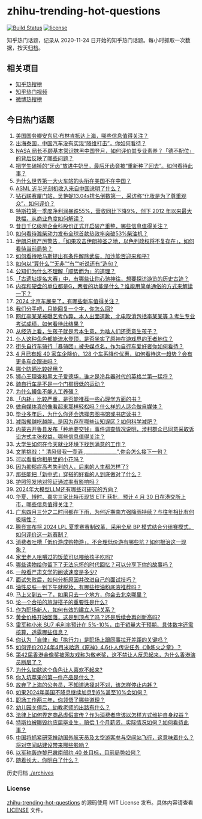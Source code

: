 # zhihu-trending-hot-questions

[![Build Status](https://github.com/justjavac/zhihu-trending-hot-questions/workflows/ci/badge.svg?branch=master)](https://github.com/justjavac/zhihu-trending-hot-questions/actions)
[![license](https://img.shields.io/github/license/justjavac/zhihu-trending-hot-questions)](https://github.com/justjavac/zhihu-trending-hot-questions/blob/master/LICENSE)

知乎热门话题，记录从 2020-11-24
日开始的知乎热门话题。每小时抓取一次数据，按天[归档](./archives)。

## 相关项目

- [知乎热搜榜](https://github.com/justjavac/zhihu-trending-top-search)
- [知乎热门视频](https://github.com/justjavac/zhihu-trending-hot-video)
- [微博热搜榜](https://github.com/justjavac/weibo-trending-hot-search)

## 今日热门话题

<!-- BEGIN -->
<!-- 最后更新时间 Thu Apr 25 2024 04:19:06 GMT+0800 (China Standard Time) -->

1. [美国国务卿安东尼·布林肯抵达上海，哪些信息值得关注？](https://www.zhihu.com/question/653972775)
1. [出海泰国，中国汽车没有实现“降维打击”，你如何看待？](https://www.zhihu.com/question/653659951)
1. [NASA 局长不顾基本常识抹黑中国登月，如何评价其专业素养？「德不配位」的背后反映了哪些问题？](https://www.zhihu.com/question/653971173)
1. [把学生磕掉的“牙齿”放进牛奶里，最后牙齿竟被“重新种了回去”。如何看待此事？](https://www.zhihu.com/question/653875215)
1. [为什么世界第一大火车站的头衔在美国不在中国？](https://www.zhihu.com/question/653718794)
1. [ASML 近半光刻机收入来自中国说明了什么？](https://www.zhihu.com/question/653343820)
1. [钻石联赛厦门站，吴艳妮13.04s排名倒数第一，采访称“化妆是为了尊重观众”，如何评价？](https://www.zhihu.com/question/653699939)
1. [特斯拉第一季度净利润暴跌55%，营收同比下降9%，创下 2012 年以来最大跌幅，从商业角度如何解读？](https://www.zhihu.com/question/653945064)
1. [昔日千亿级房企金科股份正式开启破产重整，哪些信息值得关注？](https://www.zhihu.com/question/653951007)
1. [如何看待潍柴动力发布全球首款热效率突破53%柴油机？](https://www.zhihu.com/question/653665969)
1. [伊朗总统严厉警告，「如果攻击伊朗神圣之地，以色列政权将不复存在」，如何看待当前局势？](https://www.zhihu.com/question/653958009)
1. [如何看待哈马斯提出有条件解除武装，加沙能否迎来和平?](https://www.zhihu.com/question/653968347)
1. [如何以“算什么”“无非”“有”“听说还有”造句？](https://www.zhihu.com/question/653673527)
1. [公知们为什么不理解「顺势而为」的道理？](https://www.zhihu.com/question/653617809)
1. [「古遗址提名大赛」中，有哪些让你心驰神往，想要探访游览的历史古迹？](https://www.zhihu.com/question/653330095)
1. [内存和硬盘的单位都是G，两者的功能是什么？谁能用简单通俗的方式来解读一下？](https://www.zhihu.com/question/649415705)
1. [2024 北京车展来了，有哪些新车值得关注？](https://www.zhihu.com/question/653348520)
1. [我们分手吧，只能回复一个字，你怎么回?](https://www.zhihu.com/question/652801607)
1. [网红李某某被曝艺考作弊，本人出面道歉，北电取消包括李某某等 3 考生专业考试成绩，如何看待此结果？](https://www.zhihu.com/question/653940068)
1. [从经济上看，生孩子就是亏本生意，为啥人们还愿意生孩子？](https://www.zhihu.com/question/653536350)
1. [仆人这种角色都能流水登顶，是否坐实了原神在游戏界的王者地位？](https://www.zhihu.com/question/653975846)
1. [街头自行车骑行「暴骑团」被央媒点名，作为自行车爱好者你如何看待？](https://www.zhihu.com/question/653947986)
1. [4 月已有超 40 家车企降价，128 个车系降价优惠，如何看待这一趋势？会有更多车企跟进吗？](https://www.zhihu.com/question/653730432)
1. [哪个防晒比较好用？](https://www.zhihu.com/question/649883522)
1. [狮心王理查和黑太子爱德华，谁才是冷兵器时代的英格兰第一猛将？](https://www.zhihu.com/question/653636357)
1. [骑自行车是不是一个门槛很低的运动？](https://www.zhihu.com/question/653134956)
1. [为什么鳗鱼不能人工养殖？](https://www.zhihu.com/question/422522766)
1. [「内耗」比较严重，是否能推荐一些心理学方面的书？](https://www.zhihu.com/question/653680786)
1. [做自媒体真的像看起来那样轻松吗？什么样的人适合做自媒体？](https://www.zhihu.com/question/652075168)
1. [毕业多年后，为什么你还会选择去图书馆或书店读书？](https://www.zhihu.com/question/653442416)
1. [减脂餐越吃越胖，是因为存在哪些认知误区？如何科学减肥？](https://www.zhihu.com/question/653720060)
1. [内蒙古开鲁县发布「种地要交钱」事件调查情况说明，涉村群众已同意采取诉讼方式主张权益，哪些信息值得关注？](https://www.zhihu.com/question/653963536)
1. [大学生如何在今天就业环境下找到满意的工作？](https://www.zhihu.com/question/653978654)
1. [文笔挑战：" 清风借我一壶酒 ,_____________",你会怎么接下一句？](https://www.zhihu.com/question/649912248)
1. [可以看看你相册里的小花吗？](https://www.zhihu.com/question/648604053)
1. [因为抑郁症高考失利的人，后来的人生都怎样了?](https://www.zhihu.com/question/653295883)
1. [那些能把「新中式」穿搭的好看的人到底做对了什么？](https://www.zhihu.com/question/653234126)
1. [护照签发地对签证通过率有影响吗？](https://www.zhihu.com/question/652821506)
1. [2024年大模型LLM还有哪些可研究的方向？](https://www.zhihu.com/question/637595961)
1. [华夏、博时、嘉实三家比特币现货 ETF 获批，预计 4 月 30 日在港交所上市，哪些信息值得关注？](https://www.zhihu.com/question/653991629)
1. [广东四月三分之二时间都在下雨，为何近期南方强降雨持续？与往年相比有何极端性？](https://www.zhihu.com/question/653969006)
1. [腾竞宣布将 2024 LPL 夏季赛赛制改革，采用全局 BP 模式结合分组赛模式，如何评价这一新赛制？](https://www.zhihu.com/question/653957891)
1. [消费者吐槽「低价游成购物游」，不合理低价游有哪些坑？如何根治这一现象？](https://www.zhihu.com/question/653936394)
1. [家里老人咀嚼过的饭菜可以喂给孩子吃吗?](https://www.zhihu.com/question/653936005)
1. [哪些读物给你留下了无法忘怀的时代回忆？可以分享下你的故事吗？](https://www.zhihu.com/question/652608973)
1. [一般看严肃文学的阅读速度是多少?](https://www.zhihu.com/question/651695063)
1. [面试失败后，如何分析原因并改进自己的面试技巧？](https://www.zhihu.com/question/652791593)
1. [油性皮肤一到下午就脱妆，有哪些控油粉底液推荐吗？](https://www.zhihu.com/question/653234151)
1. [马上又到五一了，如果只去一个地方，你会去北京哪里？](https://www.zhihu.com/question/652749432)
1. [论一个合拍的旅游搭子的重要性是什么?](https://www.zhihu.com/question/652704782)
1. [作为职场新人，如何有效的建立人际关系？](https://www.zhihu.com/question/651409597)
1. [黄金价格开始回落，这是到顶点了吗？还是后续会再创新高吗?](https://www.zhihu.com/question/653811605)
1. [雷军称小米 SU7 毛利率预计在 5%-10%，由于销量大于预期，具体数字还需核算，透露哪些信息？](https://www.zhihu.com/question/653866028)
1. [你认为「自律」和「执行力」是职场上跟同事拉开差距的关键吗？](https://www.zhihu.com/question/653431148)
1. [如何评价2024年4月米哈游《原神》4.6仆人传说任务《净炼火之章》？](https://www.zhihu.com/question/653944906)
1. [第42届香港金像奖被网友戏称为敬老奖，这不禁让人反思起来，为什么香港演员断层了？](https://www.zhihu.com/question/653158980)
1. [为什么如懿这个角色让人喜欢不起来?](https://www.zhihu.com/question/652164915)
1. [你入坑苹果的第一件产品是什么？](https://www.zhihu.com/question/653781852)
1. [放弃了上海的公务员，不知道选择对不对，该怎样停止内耗？](https://www.zhihu.com/question/653737285)
1. [如果2024年美国不降息继续加息到6%甚至10%会如何？](https://www.zhihu.com/question/653254955)
1. [职场工作两三年，你领悟了哪些道理？](https://www.zhihu.com/question/653954817)
1. [幼儿园关停后，幼教老师的出路有什么？](https://www.zhihu.com/question/652986100)
1. [法律上如何界定商品虚假宣传？作为消费者应该以怎样方式维护自身权益？](https://www.zhihu.com/question/653850164)
1. [特斯拉被曝毁约应届毕业生，赔偿 1 个月薪资，实际情况如何？如何看待此事？](https://www.zhihu.com/question/653888468)
1. [中国将抓紧研究推动国外航天员及太空游客参与空间站飞行，这意味着什么？将对空间站建设带来哪些影响？](https://www.zhihu.com/question/653938567)
1. [以军称轰炸黎巴嫩南部约 40 处目标，目前局势如何？](https://www.zhihu.com/question/653993429)
1. [随着长大，你明白了什么？](https://www.zhihu.com/question/643457882)

<!-- END -->

历史归档 [./archives](./archives)

### License

[zhihu-trending-hot-questions](https://github.com/justjavac/zhihu-trending-hot-questions)
的源码使用 MIT License 发布。具体内容请查看 [LICENSE](./LICENSE) 文件。

